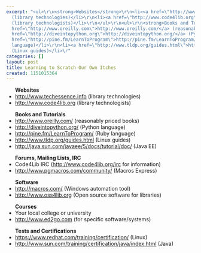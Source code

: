 ```yaml
---
excerpt: "<ul>\r\n<strong>Websites</strong>\r\n<li><a href=\"http://www.techessence.info\">http://www.techessence.info</a>
  (library technologies)</li>\r\n<li><a href=\"http://www.code4lib.org\">http://www.code4lib.org</a>
  (library technologists)</li>\r\n</ul>\r\n<ul>\r\n<strong>Books and Tutorials</strong>\r\n<li><a
  href=\"http://www.oreilly.com\">http://www.oreilly.com/</a> (reasonably priced books)</li>\r\n<li><a
  href=\"http://diveintopython.org\">http://diveintopython.org/</a> (Python language)</li>\r\n<li><a
  href=\"http://pine.fm/LearnToProgram\">http://pine.fm/LearnToProgram/</a> (Ruby
  language)</li>\r\n<li><a href=\"http://www.tldp.org/guides.html\">http://www.tldp.org/guides.html</a>
  (Linux guides)</li>\r"
categories: []
layout: post
title: Learning to Scratch Our Own Itches
created: 1151015364
---
```

<ul>
<strong>Websites</strong>
<li><a href="http://www.techessence.info">http://www.techessence.info</a> (library technologies)</li>
<li><a href="http://www.code4lib.org">http://www.code4lib.org</a> (library technologists)</li>
</ul>
<ul>
<strong>Books and Tutorials</strong>
<li><a href="http://www.oreilly.com">http://www.oreilly.com/</a> (reasonably priced books)</li>
<li><a href="http://diveintopython.org">http://diveintopython.org/</a> (Python language)</li>
<li><a href="http://pine.fm/LearnToProgram">http://pine.fm/LearnToProgram/</a> (Ruby language)</li>
<li><a href="http://www.tldp.org/guides.html">http://www.tldp.org/guides.html</a> (Linux guides)</li>
<li><a href="http://java.sun.com/javaee/5/docs/tutorial/doc/">http://java.sun.com/javaee/5/docs/tutorial/doc/</a> (Java EE)</li>
</ul>
<ul>
<strong>Forums, Mailing Lists, IRC</strong>
<li>Code4Lib IRC (<a href="http://www.code4lib.org/irc">http://www.code4lib.org/irc</a> for information)</li>
<li><a href="http://www.pgmacros.com/community">http://www.pgmacros.com/community/</a> (Macros Express)</li>
</ul>
<ul>
<strong>Software</strong>
<li><a href="http://www.macros.com">http://macros.com/</a> (Windows automation tool)</li>
<li><a href="http://www.oss4lib.org">http://www.oss4lib.org</a> (Open source software for libraries)</li>
</ul>
<ul><strong>Courses</strong>
<li>Your local college or university</li>
<li><a href="http://www.ed2go.com">http://www.ed2go.com</a> (for specific software/systems)</li>
</ul>
<ul>
<strong>Tests and Certifications</strong>
<li><a href="https://www.redhat.com/training/certification/">https://www.redhat.com/training/certification/</a> (Linux)</li>
<li><a href="http://www.sun.com/training/certification/java/index.html">http://www.sun.com/training/certification/java/index.html</a> (Java)</li>
</ul>
